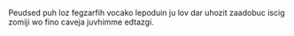 Peudsed puh loz fegzarfih vocako lepoduin ju lov dar uhozit zaadobuc iscig zomiji wo fino caveja juvhimme edtazgi.